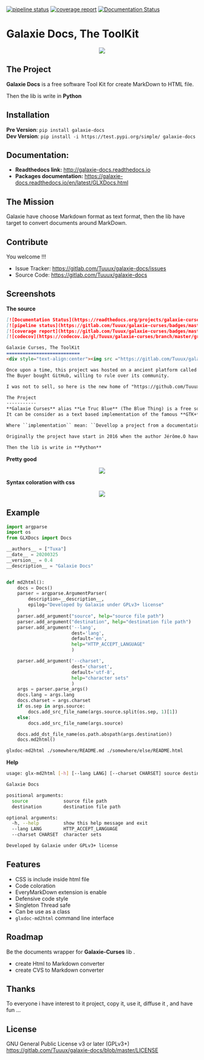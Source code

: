 [![pipeline status](https://gitlab.com/Tuuux/galaxie-docs/badges/master/pipeline.svg)](https://gitlab.com/Tuuux/galaxie-docs/-/commits/master) [![coverage report](https://gitlab.com/Tuuux/galaxie-docs/badges/master/coverage.svg)](https://gitlab.com/Tuuux/galaxie-docs/-/commits/master) [![Documentation Status](https://readthedocs.org/projects/galaxie-docs/badge/?version=latest)](https://galaxie-docs.readthedocs.io/en/latest/?badge=latest)

Galaxie Docs, The ToolKit
===========================
<div style="text-align:center"><img src ="https://gitlab.com/Tuuux/galaxie-curses/raw/master/docs/source/images/logo_galaxie.png" /></div>

The Project
-----------
**Galaxie Docs** is a free software Tool Kit for create MarkDown to HTML file.

Then the lib is write in **Python**

Installation
------------

**Pre Version**: ```pip install galaxie-docs```<BR>
**Dev Version**: ```pip install -i https://test.pypi.org/simple/ galaxie-docs```

Documentation:
-------------
* **Readthedocs link:** http://galaxie-docs.readthedocs.io
* **Packages documentation:** https://galaxie-docs.readthedocs.io/en/latest/GLXDocs.html

The Mission
-----------
Galaxie have choose Markdown format as text format, then the lib have target to convert documents around MarkDown.

Contribute
----------
You welcome !!!

- Issue Tracker: https://gitlab.com/Tuuux/galaxie-docs/issues
- Source Code: https://gitlab.com/Tuuux/galaxie-docs

Screenshots
-----------

**The source**
```markdown
[![Documentation Status](https://readthedocs.org/projects/galaxie-curses/badge/?version=latest)](http://galaxie-curses.readthedocs.io/?badge=latest)
[![pipeline status](https://gitlab.com/Tuuux/galaxie-curses/badges/master/pipeline.svg)](https://gitlab.com/Tuuux/galaxie-curses/-/commits/master)
[![coverage report](https://gitlab.com/Tuuux/galaxie-curses/badges/master/coverage.svg)](https://gitlab.com/Tuuux/galaxie-curses/-/commits/master)
[![codecov](https://codecov.io/gl/Tuuux/galaxie-curses/branch/master/graph/badge.svg)](https://codecov.io/gl/Tuuux/galaxie-curses)

Galaxie Curses, The ToolKit
===========================
<div style="text-align:center"><img src ="https://gitlab.com/Tuuux/galaxie-curses/raw/master/docs/source/images/logo_galaxie.png" /></div>

Once upon a time, this project was hosted on a ancient platform called GitHub. Then came the Buyer.
The Buyer bought GitHub, willing to rule over its community.

I was not to sell, so here is the new home of "https://github.com/Tuuux/galaxie-curses".

The Project
-----------
**Galaxie Curses** alias **Le Truc Blue** (The Blue Thing) is a free software Tool Kit for the **NCurses** API.
It can be consider as a text based implementation of the famous **GTK+** Library (Or Ultra Inspired...).

Where ``implementation`` mean: ``Devellop a project from a documentation specs``.

Originally the project have start in 2016 when the author Jérôme.O have start to learn **Python** at home.

Then the lib is write in **Python**

```

**Pretty good**
<div style="text-align:center"><img src ="https://gitlab.com/Tuuux/galaxie-docs/raw/master/docs/source/images/result_01.png" /></div>

**Syntax coloration with css**
<div style="text-align:center"><img src ="https://gitlab.com/Tuuux/galaxie-docs/raw/master/docs/source/images/result_02.png" /></div>

Example
-------
```python
import argparse
import os
from GLXDocs import Docs

__authors__ = ["Tuxa"]
__date__ = 20200325
__version__ = 0.4
__description__ = "Galaxie Docs"


def md2html():
    docs = Docs()
    parser = argparse.ArgumentParser(
        description=__description__,
        epilog="Developed by Galaxie under GPLv3+ license"
    )
    parser.add_argument("source", help="source file path")
    parser.add_argument("destination", help="destination file path")
    parser.add_argument('--lang',
                        dest='lang',
                        default='en',
                        help="HTTP_ACCEPT_LANGUAGE"
                        )

    parser.add_argument('--charset',
                        dest='charset',
                        default='utf-8',
                        help="character sets"
                        )
    args = parser.parse_args()
    docs.lang = args.lang
    docs.charset = args.charset
    if os.sep in args.source:
        docs.add_src_file_name(args.source.split(os.sep, 1)[1])
    else:
        docs.add_src_file_name(args.source)

    docs.add_dst_file_name(os.path.abspath(args.destination))
    docs.md2html()
```
```bash
glxdoc-md2html ./somewhere/README.md ./somewhere/else/README.html
```
**Help**
```bash
usage: glx-md2html [-h] [--lang LANG] [--charset CHARSET] source destination

Galaxie Docs

positional arguments:
  source             source file path
  destination        destination file path

optional arguments:
  -h, --help         show this help message and exit
  --lang LANG        HTTP_ACCEPT_LANGUAGE
  --charset CHARSET  character sets

Developed by Galaxie under GPLv3+ license

```


Features
--------
* CSS is include inside html file
* Code coloration
* EveryMarkDown extension is enable
* Defensive code style
* Singleton Thread safe
* Can be use as a class
* ``glxdoc-md2html`` command line interface

Roadmap
-------
Be the documents wrapper for **Galaxie-Curses** lib .

* create Html to Markdown converter
* create CVS to Markdown converter

Thanks
------
To everyone i have interest to it project, copy it, use it, diffuse it , and have fun ...

License
-------
GNU General Public License v3 or later (GPLv3+)
https://gitlab.com/Tuuux/galaxie-docs/blob/master/LICENSE